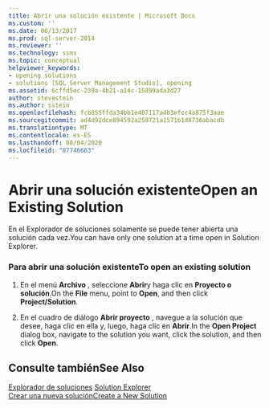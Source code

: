 ```yaml
---
title: Abrir una solución existente | Microsoft Docs
ms.custom: ''
ms.date: 06/13/2017
ms.prod: sql-server-2014
ms.reviewer: ''
ms.technology: ssms
ms.topic: conceptual
helpviewer_keywords:
- opening solutions
- solutions [SQL Server Management Studio], opening
ms.assetid: 6cffd5ec-239a-4b21-a14c-15899ada3d27
author: stevestein
ms.author: sstein
ms.openlocfilehash: fcb855ffda34bb1e407117a4b3efcc4a875f3aae
ms.sourcegitcommit: ad4d92dce894592a259721a1571b1d8736abacdb
ms.translationtype: MT
ms.contentlocale: es-ES
ms.lasthandoff: 08/04/2020
ms.locfileid: "87746663"
---
```

# <a name="open-an-existing-solution"></a><span data-ttu-id="d1a28-102">Abrir una solución existente</span><span class="sxs-lookup"><span data-stu-id="d1a28-102">Open an Existing Solution</span></span>
  <span data-ttu-id="d1a28-103">En el Explorador de soluciones solamente se puede tener abierta una solución cada vez.</span><span class="sxs-lookup"><span data-stu-id="d1a28-103">You can have only one solution at a time open in Solution Explorer.</span></span>  
  
### <a name="to-open-an-existing-solution"></a><span data-ttu-id="d1a28-104">Para abrir una solución existente</span><span class="sxs-lookup"><span data-stu-id="d1a28-104">To open an existing solution</span></span>  
  
1.  <span data-ttu-id="d1a28-105">En el menú **Archivo** , seleccione **Abrir**y haga clic en **Proyecto o solución**.</span><span class="sxs-lookup"><span data-stu-id="d1a28-105">On the **File** menu, point to **Open**, and then click **Project/Solution**.</span></span>  
  
2.  <span data-ttu-id="d1a28-106">En el cuadro de diálogo **Abrir proyecto** , navegue a la solución que desee, haga clic en ella y, luego, haga clic en **Abrir**.</span><span class="sxs-lookup"><span data-stu-id="d1a28-106">In the **Open Project** dialog box, navigate to the solution you want, click the solution, and then click **Open**.</span></span>  
  
## <a name="see-also"></a><span data-ttu-id="d1a28-107">Consulte también</span><span class="sxs-lookup"><span data-stu-id="d1a28-107">See Also</span></span>  
 <span data-ttu-id="d1a28-108">[Explorador de soluciones](solution-explorer.md) </span><span class="sxs-lookup"><span data-stu-id="d1a28-108">[Solution Explorer](solution-explorer.md) </span></span>  
 [<span data-ttu-id="d1a28-109">Crear una nueva solución</span><span class="sxs-lookup"><span data-stu-id="d1a28-109">Create a New Solution</span></span>](create-a-new-solution.md)  
  
  
